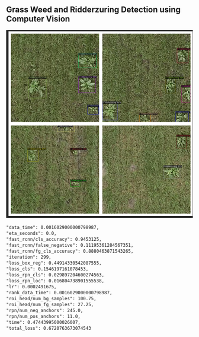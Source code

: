## Grass Weed and Ridderzuring Detection using Computer Vision

![Bot Screenshot](detect.png)

    "data_time": 0.0016029000000798987,
    "eta_seconds": 0.0,
    "fast_rcnn/cls_accuracy": 0.9453125,
    "fast_rcnn/false_negative": 0.11195361284567351,
    "fast_rcnn/fg_cls_accuracy": 0.8880463871543265,
    "iteration": 299,
    "loss_box_reg": 0.44914330542087555,
    "loss_cls": 0.1546197161078453,
    "loss_rpn_cls": 0.029897204600274563,
    "loss_rpn_loc": 0.016804738901555538,
    "lr": 0.0002491675,
    "rank_data_time": 0.0016029000000798987,
    "roi_head/num_bg_samples": 100.75,
    "roi_head/num_fg_samples": 27.25,
    "rpn/num_neg_anchors": 245.0,
    "rpn/num_pos_anchors": 11.0,
    "time": 0.47443995000026007,
    "total_loss": 0.6720763673074543
